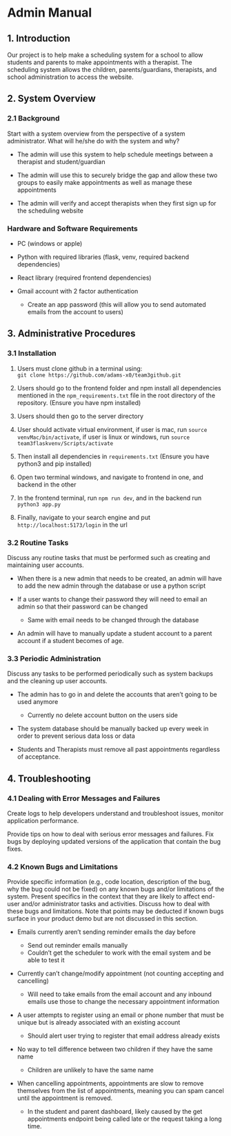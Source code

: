 
# Admin Manual

## 1. Introduction 

Our project is to help make a scheduling system for a school to allow students and parents to 
make appointments with a therapist. The scheduling system allows the children, 
parents/guardians, therapists, and school administration to access the website.  

## 2. System Overview 

### 2.1 Background 

Start with a system overview from the perspective of a system administrator. What will he/she 
do with the system and why? 

- The admin will use this system to help schedule meetings between a therapist and 
student/guardian 

- The admin will use this to securely bridge the gap and allow these two groups to easily 
make appointments as well as manage these appointments 

- The admin will verify and accept therapists when they first sign up for the scheduling 
website 

### Hardware and Software Requirements 

- PC (windows or apple) 
- Python with required libraries (flask, venv, required backend dependencies) 
- React library (required frontend dependencies) 
- Gmail account with 2 factor authentication 

  - Create an app password (this will allow you to send automated emails from the 
account to users) 

## 3. Administrative Procedures 

### 3.1 Installation 

1. Users must clone github in a terminal using:  
   `git clone https://github.com/adams-x0/team3github.git`

2. Users should go to the frontend folder and npm install all dependencies mentioned in the 
`npm_requirements.txt` file in the root directory of the repository. (Ensure you have npm 
installed) 

3. Users should then go to the server directory 

4. User should activate virtual environment, if user is mac, run `source 
venvMac/bin/activate`, if user is linux or windows, run `source 
team3flaskvenv/Scripts/activate` 

5. Then install all dependencies in `requirements.txt` (Ensure you have python3 and pip 
installed) 

6. Open two terminal windows, and navigate to frontend in one, and backend in the other 

7. In the frontend terminal, run `npm run dev`, and in the backend run `python3 app.py` 

8. Finally, navigate to your search engine and put `http://localhost:5173/login` in the url 

### 3.2 Routine Tasks 

Discuss any routine tasks that must be performed such as creating and 
maintaining user accounts. 

- When there is a new admin that needs to be created, an admin will have to add the new 
admin through the database or use a python script 

- If a user wants to change their password they will need to email an admin so that their 
password can be changed 

  - Same with email needs to be changed through the database 

- An admin will have to manually update a student account to a parent account if a student 
becomes of age. 

### 3.3 Periodic Administration 

Discuss any tasks to be 
performed periodically such as system backups and the 
cleaning up user accounts. 

- The admin has to go in and delete the accounts that aren’t going to be used anymore 

  - Currently no delete account button on the users side 

- The system database should be manually backed up every week in order to prevent 
serious data loss or data  

- Students and Therapists must remove all past appointments regardless of acceptance. 

## 4. Troubleshooting 

### 4.1 Dealing with Error Messages and Failures 

Create logs to help developers understand and troubleshoot issues, monitor application 
performance. 

Provide tips on how to deal with serious error messages and failures. 
Fix bugs by deploying updated versions of the application that contain the bug fixes.  

### 4.2 Known Bugs and Limitations 

Provide specific information (e.g., code location, description of the bug, why the bug could not be fixed) 
on any known bugs and/or limitations of the system. Present specifics in the context that they 
are likely to affect end-user and/or administrator tasks and activities. Discuss how to deal with 
these bugs and limitations. Note that points may be deducted if known bugs surface in your 
product demo but are not discussed in this section. 

- Emails currently aren’t sending reminder emails the day before 
  - Send out reminder emails manually 
  - Couldn’t get the scheduler to work with the email system and be able to test it 

- Currently can’t change/modify appointment (not counting accepting and cancelling) 
  - Will need to take emails from the email account and any inbound emails use 
those to change the necessary appointment information 

- A user attempts to register using an email or phone number that must be unique but is 
already associated with an existing account 
  - Should alert user trying to register that email address already exists 

- No way to tell difference between two children if they have the same name 
  - Children are unlikely to have the same name 

- When cancelling appointments, appointments are slow to remove themselves from the 
list of appointments, meaning you can spam cancel until the appointment is removed. 
  - In the student and parent dashboard, likely caused by the get appointments 
endpoint being called late or the request taking a long time. 
